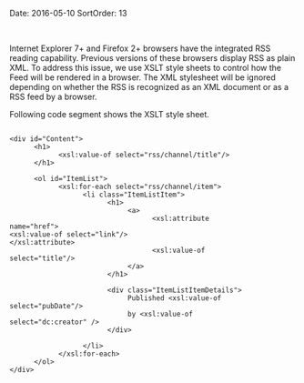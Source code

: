 Date: 2016-05-10
SortOrder: 13

 

Internet Explorer 7+ and Firefox 2+ browsers have the integrated RSS reading capability. Previous versions of these browsers display RSS as plain XML. To address this issue, we use XSLT style sheets to control how the Feed will be rendered in a browser. The XML stylesheet will be ignored depending on whether the RSS is recognized as an XML document or as a RSS feed by a browser.

Following code segment shows the XSLT style sheet.

```
 
<div id="Content">
      <h1>
            <xsl:value-of select="rss/channel/title"/>
      </h1>
 
      <ol id="ItemList">
            <xsl:for-each select="rss/channel/item">
                  <li class="ItemListItem">
                        <h1>
                             <a>
                                   <xsl:attribute
name="href"> 
<xsl:value-of select="link"/>
</xsl:attribute>
                                   <xsl:value-of
select="title"/>
                             </a>
                        </h1>
 
                        <div class="ItemListItemDetails">
                             Published <xsl:value-of
select="pubDate"/>
                             by <xsl:value-of
select="dc:creator" />
                        </div>
                       
                  </li>
            </xsl:for-each>
      </ol>
</div>

 

 
```
